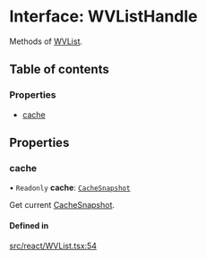 # Interface: WVListHandle

Methods of [WVList](../API.md#wvlist).

## Table of contents

### Properties

- [cache](WVListHandle.md#cache)

## Properties

### cache

• `Readonly` **cache**: [`CacheSnapshot`](CacheSnapshot.md)

Get current [CacheSnapshot](CacheSnapshot.md).

#### Defined in

[src/react/WVList.tsx:54](https://github.com/inokawa/virtua/blob/e2aa3010/src/react/WVList.tsx#L54)
